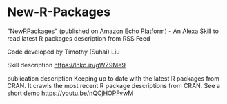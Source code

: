 # New-R-Packages

"NewRPackages"​ (published on Amazon Echo Platform) - An Alexa Skill to read latest R packages description from RSS Feed

Code developed by Timothy (Suhai) Liu

Skill description https://lnkd.in/gWZ9Me9

publication description Keeping up to date with the latest R packages from CRAN. It crawls the most recent R package descriptions from CRAN. See a short demo https://youtu.be/nQCjHOPFvwM 
